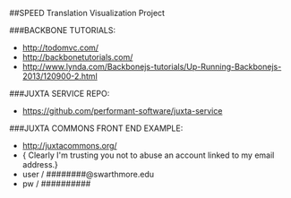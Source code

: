 ##SPEED Translation Visualization Project

###BACKBONE TUTORIALS:
+ http://todomvc.com/
+ http://backbonetutorials.com/
+ http://www.lynda.com/Backbonejs-tutorials/Up-Running-Backbonejs-2013/120900-2.html

###JUXTA SERVICE REPO:
+ https://github.com/performant-software/juxta-service

###JUXTA COMMONS FRONT END EXAMPLE:
+ http://juxtacommons.org/
+ { Clearly I'm trusting you not to abuse an account linked to my email address.}
+ user / ########@swarthmore.edu
+ pw / ##########
